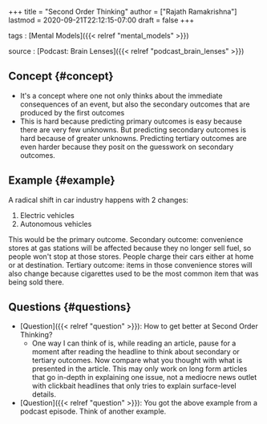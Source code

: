 +++
title = "Second Order Thinking"
author = ["Rajath Ramakrishna"]
lastmod = 2020-09-21T22:12:15-07:00
draft = false
+++

tags
: [Mental Models]({{< relref "mental_models" >}})

source
: [Podcast: Brain Lenses]({{< relref "podcast_brain_lenses" >}})


## Concept {#concept}

-   It's a concept where one not only thinks about the immediate consequences of an event, but also the secondary outcomes that are produced by the first outcomes
-   This is hard because predicting primary outcomes is easy because there are very few unknowns. But predicting secondary outcomes is hard because of greater unknowns. Predicting tertiary outcomes are even harder because they posit on the guesswork on secondary outcomes.


## Example {#example}

A radical shift in car industry happens with 2 changes:

1.  Electric vehicles
2.  Autonomous vehicles

This would be the primary outcome.
Secondary outcome: convenience stores at gas stations will be affected because they no longer sell fuel, so people won't stop at those stores. People charge their cars either at home or at destination.
Tertiary outcome: items in those convenience stores will also change because cigarettes used to be the most common item that was being sold there.


## Questions {#questions}

-   [Question]({{< relref "question" >}}): How to get better at Second Order Thinking?
    -   One way I can think of is, while reading an article, pause for a moment after reading the headline to think about secondary or tertiary outcomes. Now compare what you thought with what is presented in the article. This may only work on long form articles that go in-depth in explaining one issue, not a mediocre news outlet with clickbait headlines that only tries to explain surface-level details.
-   [Question]({{< relref "question" >}}): You got the above example from a podcast episode. Think of another example.
